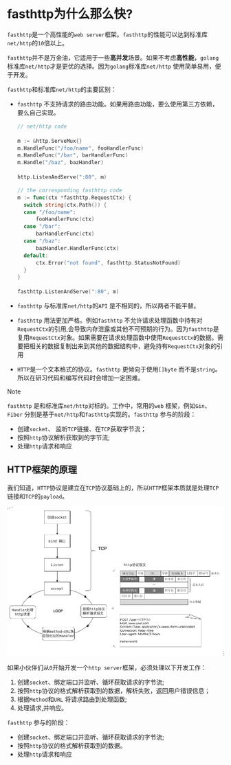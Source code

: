 # fasthttp为什么那么快?

`fasthttp`是一个高性能的`web server`框架。`fasthttp`的性能可以达到标准库`net/http`的`10`倍以上。

`fasthttp`并不是万金油，它适用于一些**高并发**场景。如果不考虑**高性能**，`golang`标准库`net/http`才是更优的选择。因为`golang`标准库`net/http` 使用简单易用，便于开发。

`fasthttp`和标准库`net/http`的主要区别：

- `fasthttp` 不支持请求的路由功能。如果用路由功能，要么使用第三方依赖，要么自己实现。

  ``````go
  // net/http code
  
  m := &http.ServeMux{}
  m.HandleFunc("/foo/name", fooHandlerFunc)
  m.HandleFunc("/bar", barHandlerFunc)
  m.Handle("/baz", bazHandler)
  
  http.ListenAndServe(":80", m)
  
  ``````

  ``````go
  // the corresponding fasthttp code
  m := func(ctx *fasthttp.RequestCtx) {
  	switch string(ctx.Path()) {
  	case "/foo/name":
  		fooHandlerFunc(ctx)
  	case "/bar":
  		barHandlerFunc(ctx)
  	case "/baz":
  		bazHandler.HandlerFunc(ctx)
  	default:
  		ctx.Error("not found", fasthttp.StatusNotFound)
  	}
  }
  
  fasthttp.ListenAndServe(":80", m)
  ``````

- `fasthttp`  与标准库`net/http`的`API` 是不相同的，所以两者不能平替。

- `fasthttp` 用法更加严格。例如`fasthttp` 不允许请求处理函数中持有对`RequestCtx`的引用,会导致内存泄露或其他不可预期的行为。因为`fasthttp`是复用`RequestCtx`对象。如果需要在请求处理函数中使用`RequestCtx`的数据。需要把相关的数据复制出来到其他的数据结构中，避免持有`RequestCtx`对象的引用

- `HTTP`是一个文本格式的协议。`fasthttp` 更倾向于使用`[]byte`  而不是`string`。所以在研习代码和编写代码时会增加一定困难。

  

> [!NOTE]
>
> `fasthttp` 是和标准库`net/http`对标的。工作中，常用的`web` 框架，例如`Gin`、  `Fiber` 分别是基于`net/http`和`fasthttp`实现的。`fasthttp` 参与的阶段：
>
> - 创建`socket`、 监听`TCP`链接、在`TCP`获取字节流；
> - 按照`http`协议解析获取到的字节流;
> - 处理`http`请求和响应





## HTTP框架的原理 

我们知道，`HTTP`协议是建立在`TCP`协议基础上的，所以`HTTP`框架本质就是处理`TCP`链接和`TCP`的`payload`。

<img src='./src/HTTP框架的原理.drawio.png'>

如果小伙伴们从`0`开始开发一个`http server`框架，必须处理以下开发工作：

1. 创建`socket`、绑定端口并监听、循环获取请求的字节流;
2. 按照`http`协议的格式解析获取到的数据，解析失败，返回用户错误信息；
3. 根据`Method`和`URL` 将请求路由到处理函数;
4. 处理请求,并响应。



`fasthttp` 参与的阶段：

- 创建`socket`、绑定端口并监听、循环获取请求的字节流;
- 按照`http`协议的格式解析获取到的数据。
- 处理`http`请求和响应
